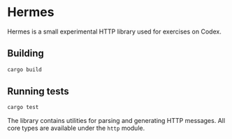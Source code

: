 # Hermes

Hermes is a small experimental HTTP library used for exercises on Codex.

## Building

```bash
cargo build
```

## Running tests

```bash
cargo test
```

The library contains utilities for parsing and generating HTTP messages. All
core types are available under the `http` module.
